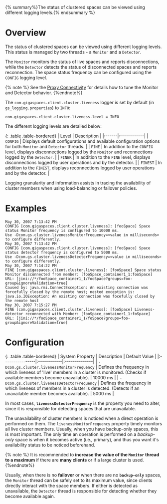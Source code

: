 
{% summary%}The status of clustered spaces can be viewed using different logging levels.{% endsummary %}

# Overview

The status of clustered spaces can be viewed using different logging levels. This status is managed by two threads - a `Monitor` and a `Detector`.

The `Monitor` monitors the status of live spaces and reports disconnections, while the `Detector` detects the status of disconnected spaces and reports reconnection. The space status frequency can be configured using the `CONFIG` logging level.

{% note %}
See the [Proxy Connectivity]({%currentjavaurl%}/proxy-connectivity.html) for details how to tune the Monitor and Detector behavior.
{%endnote%}

The `com.gigaspaces.client.cluster.liveness` logger is set by default (in `gs_logging.properties`) to `INFO`:

    com.gigaspaces.client.cluster.liveness.level = INFO

The different logging levels are detailed below:

{: .table .table-bordered}
| Level | Description |
|:------|:------------|
| `CONFIG` | Displays default configurations and available configuration options for both `Monitor` and `Detector` threads. |
| `FINE` | In addition to the `CONFIG` level, displays disconnections logged by the `Monitor` and reconnections logged by the `Detector`. |
| `FINER` | In addition to the `FINE` level, displays disconnections logged by user operations and by the detector. |
| `FINEST` | In addition to the `FINEST`, displays reconnections logged by user operations and by the detector. |

Logging granularity and information assists in tracing the availability of cluster members when using load-balancing or failover policies.

# Examples

    May 30, 2007 7:13:42 PM
    CONFIG [com.gigaspaces.client.cluster.liveness]: [fooSpace] Space status Monitor frequency is configured to 10000 ms.
    Use -Dcom.gs.cluster.livenessMonitorFrequency=<value in milliseconds> to configure differently.
    May 30, 2007 7:13:42 PM
    CONFIG [com.gigaspaces.client.cluster.liveness]: [fooSpace] Space status detector frequency is configured to 5000 ms.
    Use -Dcom.gs.cluster.livenessDetectorFrequency=<value in milliseconds> to configure differently.
    May 30, 2007 7:14:22 PM
    FINE [com.gigaspaces.client.cluster.liveness]: [fooSpace] Space status Monitor disconnected from member: [fooSpace_container1_1:fooSpace]
    URL: [jini://*/fooSpace_container1_1/fooSpace?groups=foo-group&ignoreValidation=true]
    Caused by: java.rmi.ConnectException: An existing connection was forcefully closed by the remote host; nested exception is:
    java.io.IOException: An existing connection was focefully closed by the remote host
    May 30, 2007 7:15:27 PM
    FINE [com.gigaspaces.client.cluster.liveness]: [fooSpace] Liveness-detector reconnected with Member: [fooSpace_container1_1:foSpace]
    URL: [jini://*/fooSpace_container1_1/foSpace?groups=foo-group&ignoreValidation=true]


# Configuration

{: .table .table-bordered}
| System Property | Description | Default Value |
|:----------------|:------------|:--------------|
| `-Dcom.gs.cluster.livenessMonitorFrequency` | Defines the frequency in which liveness of 'live' members in a cluster is monitored. (Checks if available members become unavailable). | 10000 ms |
| `-Dcom.gs.cluster.livenessDetectorFrequency` | Defines the frequency in which liveness of members in a cluster is detected. (Detects if an unavailable member becomes available). | 5000 ms |

In most cases, **`livenessDetectorFrequency`** is the property you need to alter, since it is responsible for detecting spaces that are unavailable.

The unavailability of cluster members is noticed when a direct operation is performed on them. The `livenessMonitorFrequency` property timely monitors all live cluster members. Usually, when you have backup-only spaces, this is most important. The only time an operation is performed on a _backup-only_ space is when it becomes active (i.e., primary), and thus you want it's availability status to be noticed beforehand.

{% note %}
It is recommended to **increase the value of the `Monitor` thread to a maximum** if there are **many clients** or if a large cluster is used.
{%endnote%}

Usually, when there is no **failover** or when there are no **`backup-only`** spaces, the `Monitor` thread can be safely set to its maximum value, since clients directly interact with the space members. If either is detected as unavailable, the `Detector` thread is responsible for detecting whether they become available again.

